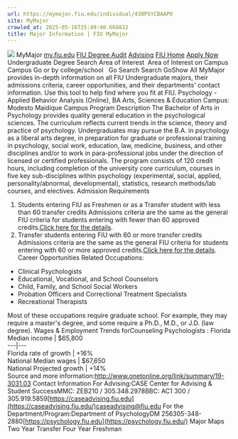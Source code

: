 ```yaml
---
url: https://mymajor.fiu.edu/individual/438PSYCBAAPO
site: MyMajor
crawled_at: 2025-05-16T15:49:40.668812
title: Major Information | FIU MyMajor
---
```


![](https://mymajor.fiu.edu/assets/logo-T4VPR2BI.png)
MyMajor
[my.fiu.edu](https://my.fiu.edu/)
[FIU Degree Audit](https://dasa.fiu.edu/all-departments/advising/panther-success-hub/panther-degree-audit/)
[Advising](https://advising.fiu.edu)
[FIU Home](https://www.fiu.edu/)
[Apply Now](https://admissions.fiu.edu/)
Undergraduate Degree Search
Area of Interest
​
Area of Interest
on
Campus
​
Campus
Go
or by college/school
​
​
Go
Search
Search
GoShow All
MyMajor provides in-depth information on all FIU Undergraduate majors, their admissions criteria, career opportunities, and their departments' contact information. Use this tool to help find where you fit at FIU.
Psychology - Applied Behavior Analysis (Online),
BA
Arts, Sciences & Education
Campus:
Modesto Maidique Campus
Program Description
The Bachelor of Arts in Psychology provides quality general education in the psychological sciences. The curriculum reflects current trends in the science, theory and practice of psychology. Undergraduates may pursue the B.A. in psychology as a liberal arts degree, in preparation for graduate or professional training in psychology, social work, education, law, medicine, business, and other disciplines and/or to work in para-professional jobs under the direction of licensed or certified professionals. The program consists of 120 credit hours, including completion of the university core curriculum, courses in five key sub-disciplines within psychology (experimental, social, applied, personality/abnormal, developmental), statistics, research methods/lab courses, and electives.
Admission Requirements
1. Students entering FIU as Freshmen or as a Transfer student with less than 60 transfer credits
Admissions criteria are the same as the general FIU criteria for students entering with fewer than 60 approved credits.[Click here for the details](http://admissions.fiu.edu/apply/freshman/).
2. Transfer students entering FIU with 60 or more transfer credits
Admissions criteria are the same as the general FIU criteria for students entering with 60 or more approved credits.[Click here for the details](http://admissions.fiu.edu/apply/transfer/).
Career Opportunities
Related Occupations:
  * Clinical Psychologists
  * Educational, Vocational, and School Counselors
  * Child, Family, and School Social Workers
  * Probation Officers and Correctional Treatment Specialists
  * Recreational Therapists


Most of these occupations require graduate school. For example, they may require a master's degree, and some require a Ph.D., M.D., or J.D. (law degree).
Wages & Employment Trends forCounseling Psychologists :
Florida Median income | $65,800  
---|---  
Florida rate of growth | +16%  
National Median wages | $67,650  
National Projected growth | +14%  
Source and more information:<http://www.onetonline.org/link/summary/19-3031.03>
Contact Information
For Advising:CASE Center for Advising & Student SuccessMMC: ZEB210 / 305.348.2978BBC: AC1 300 / 305.919.5859[https://caseadvising.fiu.edu](https://caseadvising.fiu.edu/)caseadvising@fiu.edu
For the Department/Program:Department of PsychologyDM 256305-348-2880[https://psychology.fiu.edu](https://psychology.fiu.edu/)
Major Maps
Two Year Transfer
Four Year Freshman
